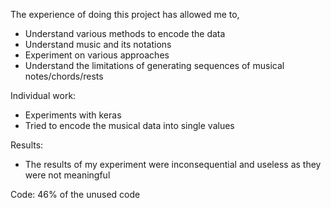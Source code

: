 The experience of doing this project has allowed me to,

- Understand various methods to encode the data 
- Understand music and its notations
- Experiment on various approaches
- Understand the limitations of generating sequences of musical notes/chords/rests

Individual work:

- Experiments with keras
- Tried to encode the musical data into single values

Results:
- The results of my experiment were inconsequential and useless as they were not meaningful

Code:
46% of the unused code
